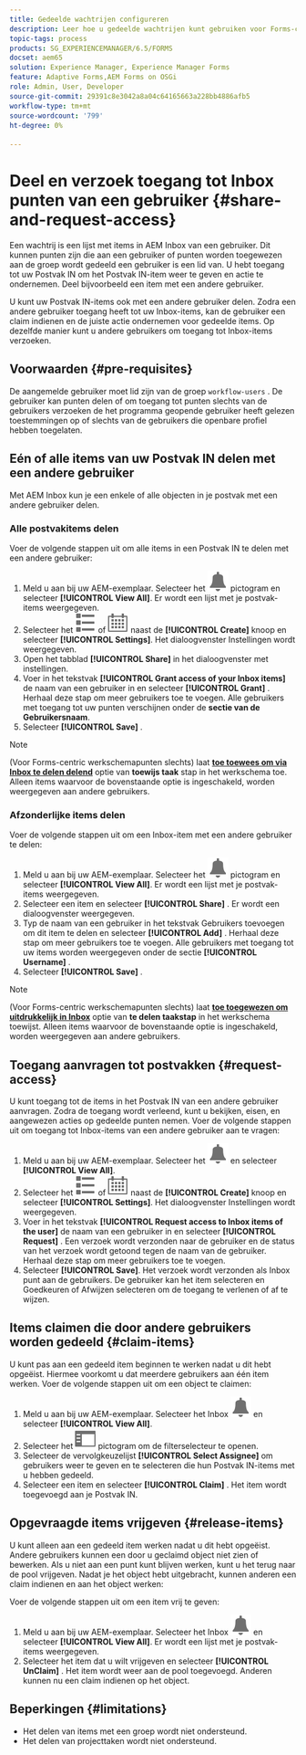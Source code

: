 ```yaml
---
title: Gedeelde wachtrijen configureren
description: Leer hoe u gedeelde wachtrijen kunt gebruiken voor Forms-centric workflows op AEM Forms op OSGi.
topic-tags: process
products: SG_EXPERIENCEMANAGER/6.5/FORMS
docset: aem65
solution: Experience Manager, Experience Manager Forms
feature: Adaptive Forms,AEM Forms on OSGi
role: Admin, User, Developer
source-git-commit: 29391c8e3042a8a04c64165663a228bb4886afb5
workflow-type: tm+mt
source-wordcount: '799'
ht-degree: 0%

---
```


# Deel en verzoek toegang tot Inbox punten van een gebruiker {#share-and-request-access}

Een wachtrij is een lijst met items in AEM Inbox van een gebruiker. Dit kunnen punten zijn die aan een gebruiker of punten worden toegewezen aan de groep wordt gedeeld een gebruiker is een lid van. U hebt toegang tot uw Postvak IN om het Postvak IN-item weer te geven en actie te ondernemen. Deel bijvoorbeeld een item met een andere gebruiker.

U kunt uw Postvak IN-items ook met een andere gebruiker delen. Zodra een andere gebruiker toegang heeft tot uw Inbox-items, kan de gebruiker een claim indienen en de juiste actie ondernemen voor gedeelde items. Op dezelfde manier kunt u andere gebruikers om toegang tot Inbox-items verzoeken.

## Voorwaarden {#pre-requisites}

De aangemelde gebruiker moet lid zijn van de groep `workflow-users` . De gebruiker kan punten delen of om toegang tot punten slechts van de gebruikers verzoeken de het programma geopende gebruiker heeft gelezen toestemmingen op of slechts van de gebruikers die openbare profiel hebben toegelaten.

## Eén of alle items van uw Postvak IN delen met een andere gebruiker

Met AEM Inbox kun je een enkele of alle objecten in je postvak met een andere gebruiker delen.

### Alle postvakitems delen

Voer de volgende stappen uit om alle items in een Postvak IN te delen met een andere gebruiker:

1. Meld u aan bij uw AEM-exemplaar. Selecteer het ![ Inbox ](assets/bell.svg) pictogram en selecteer **[!UICONTROL View All]**. Er wordt een lijst met je postvak-items weergegeven.
1. Selecteer het ![ pictogram van de Selecteur van de Mening ](assets/viewlist.svg) of ![ van de Selecteur van de Mening ](assets/calendar.svg) naast de **[!UICONTROL Create]** knoop en selecteer **[!UICONTROL Settings]**. Het dialoogvenster Instellingen wordt weergegeven.
1. Open het tabblad **[!UICONTROL Share]** in het dialoogvenster met instellingen.
1. Voer in het tekstvak **[!UICONTROL Grant access of your Inbox items]** de naam van een gebruiker in en selecteer **[!UICONTROL Grant]** . Herhaal deze stap om meer gebruikers toe te voegen. Alle gebruikers met toegang tot uw punten verschijnen onder de **sectie van de Gebruikersnaam**.
1. Selecteer **[!UICONTROL Save]** .

>[!NOTE]
>
>(Voor Forms-centric werkschemapunten slechts) laat **[toe toewees om via Inbox te delen delend](aem-forms-workflow-step-reference.md)** optie van **toewijs taak** stap in het werkschema toe. Alleen items waarvoor de bovenstaande optie is ingeschakeld, worden weergegeven aan andere gebruikers.

### Afzonderlijke items delen

Voer de volgende stappen uit om een Inbox-item met een andere gebruiker te delen:

1. Meld u aan bij uw AEM-exemplaar. Selecteer het ![ Inbox ](assets/bell.svg) pictogram en selecteer **[!UICONTROL View All]**. Er wordt een lijst met je postvak-items weergegeven.
1. Selecteer een item en selecteer **[!UICONTROL Share]** . Er wordt een dialoogvenster weergegeven.
1. Typ de naam van een gebruiker in het tekstvak Gebruikers toevoegen om dit item te delen en selecteer **[!UICONTROL Add]** . Herhaal deze stap om meer gebruikers toe te voegen. Alle gebruikers met toegang tot uw items worden weergegeven onder de sectie **[!UICONTROL Username]** .
1. Selecteer **[!UICONTROL Save]** .


>[!NOTE]
>
>(Voor Forms-centric werkschemapunten slechts) laat **[toe toegewezen om uitdrukkelijk in Inbox](aem-forms-workflow-step-reference.md)** optie van **te delen taakstap** in het werkschema toewijst. Alleen items waarvoor de bovenstaande optie is ingeschakeld, worden weergegeven aan andere gebruikers.

## Toegang aanvragen tot postvakken {#request-access}

U kunt toegang tot de items in het Postvak IN van een andere gebruiker aanvragen. Zodra de toegang wordt verleend, kunt u bekijken, eisen, en aangewezen acties op gedeelde punten nemen. Voer de volgende stappen uit om toegang tot Inbox-items van een andere gebruiker aan te vragen:

1. Meld u aan bij uw AEM-exemplaar. Selecteer het ![ pictogram van de Selecteur van de Mening ](assets/bell.svg) en selecteer **[!UICONTROL View All]**.
1. Selecteer het ![ pictogram van de Selecteur van de Mening ](assets/viewlist.svg) of ![ van de Selecteur van de Mening ](assets/calendar.svg) naast de **[!UICONTROL Create]** knoop en selecteer **[!UICONTROL Settings]**. Het dialoogvenster Instellingen wordt weergegeven.
1. Voer in het tekstvak **[!UICONTROL Request access to Inbox items of the user]** de naam van een gebruiker in en selecteer **[!UICONTROL Request]** . Een verzoek wordt verzonden naar de gebruiker en de status van het verzoek wordt getoond tegen de naam van de gebruiker. Herhaal deze stap om meer gebruikers toe te voegen.
1. Selecteer **[!UICONTROL Save]**. Het verzoek wordt verzonden als Inbox punt aan de gebruikers. De gebruiker kan het item selecteren en Goedkeuren of Afwijzen selecteren om de toegang te verlenen of af te wijzen.


## Items claimen die door andere gebruikers worden gedeeld {#claim-items}

U kunt pas aan een gedeeld item beginnen te werken nadat u dit hebt opgeëist. Hiermee voorkomt u dat meerdere gebruikers aan één item werken. Voer de volgende stappen uit om een object te claimen:

1. Meld u aan bij uw AEM-exemplaar. Selecteer het Inbox ![ pictogram Inbox ](assets/bell.svg) en selecteer **[!UICONTROL View All]**.
1. Selecteer het ![ slechts Inhoud ](assets/railleft.svg) pictogram om de filterselecteur te openen.
1. Selecteer de vervolgkeuzelijst **[!UICONTROL Select Assignee]** om gebruikers weer te geven en te selecteren die hun Postvak IN-items met u hebben gedeeld.
1. Selecteer een item en selecteer **[!UICONTROL Claim]** . Het item wordt toegevoegd aan je Postvak IN.

## Opgevraagde items vrijgeven {#release-items}

U kunt alleen aan een gedeeld item werken nadat u dit hebt opgeëist. Andere gebruikers kunnen een door u geclaimd object niet zien of bewerken. Als u niet aan een punt kunt blijven werken, kunt u het terug naar de pool vrijgeven.   Nadat je het object hebt uitgebracht, kunnen anderen een claim indienen en aan het object werken:

Voer de volgende stappen uit om een item vrij te geven:

1. Meld u aan bij uw AEM-exemplaar. Selecteer het Inbox ![ pictogram Inbox ](assets/bell.svg) en selecteer **[!UICONTROL View All]**. Er wordt een lijst met je postvak-items weergegeven.
1. Selecteer het item dat u wilt vrijgeven en selecteer **[!UICONTROL UnClaim]** . Het item wordt weer aan de pool toegevoegd. Anderen kunnen nu een claim indienen op het object.

## Beperkingen {#limitations}

* Het delen van items met een groep wordt niet ondersteund.
* Het delen van projecttaken wordt niet ondersteund.
